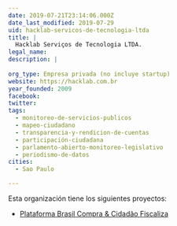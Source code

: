 ```yaml
---
date: 2019-07-21T23:14:06.000Z
date_last_modified: 2019-07-29
uid: hacklab-servicos-de-tecnologia-ltda
title: |
  Hacklab Serviços de Tecnologia LTDA.
legal_name: 
description: |
  
org_type: Empresa privada (no incluye startup)
website: https://hacklab.com.br
year_founded: 2009
facebook: 
twitter: 
tags:
  - monitoreo-de-servicios-publicos
  - mapeo-ciudadano
  - transparencia-y-rendicion-de-cuentas
  - participación-ciudadana
  - parlamento-abierto-monitoreo-legislativo
  - periodismo-de-datos
cities: 
  - Sao Paulo

---
```


Esta organización tiene los siguientes proyectos:

- [Plataforma Brasil Compra & Cidadão Fiscaliza](/proyectos/plataforma-brasil-compra-cidadão-fiscaliza)
